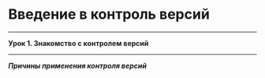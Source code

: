  

# Введение в контроль версий
---
**Урок 1. Знакомство с контролем версий**
___

***Причины применения контроля версий***




 